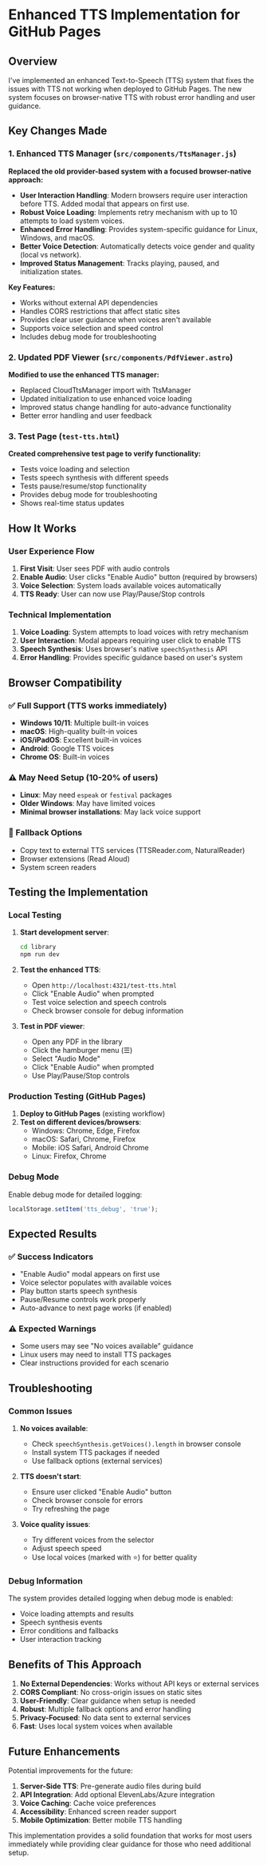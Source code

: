 # Enhanced TTS Implementation for GitHub Pages

## Overview

I've implemented an enhanced Text-to-Speech (TTS) system that fixes the issues with TTS not working when deployed to GitHub Pages. The new system focuses on browser-native TTS with robust error handling and user guidance.

## Key Changes Made

### 1. Enhanced TTS Manager (`src/components/TtsManager.js`)

**Replaced the old provider-based system with a focused browser-native approach:**

- **User Interaction Handling**: Modern browsers require user interaction before TTS. Added modal that appears on first use.
- **Robust Voice Loading**: Implements retry mechanism with up to 10 attempts to load system voices.
- **Enhanced Error Handling**: Provides system-specific guidance for Linux, Windows, and macOS.
- **Better Voice Detection**: Automatically detects voice gender and quality (local vs network).
- **Improved Status Management**: Tracks playing, paused, and initialization states.

**Key Features:**
- Works without external API dependencies
- Handles CORS restrictions that affect static sites
- Provides clear user guidance when voices aren't available
- Supports voice selection and speed control
- Includes debug mode for troubleshooting

### 2. Updated PDF Viewer (`src/components/PdfViewer.astro`)

**Modified to use the enhanced TTS manager:**

- Replaced CloudTtsManager import with TtsManager
- Updated initialization to use enhanced voice loading
- Improved status change handling for auto-advance functionality
- Better error handling and user feedback

### 3. Test Page (`test-tts.html`)

**Created comprehensive test page to verify functionality:**

- Tests voice loading and selection
- Tests speech synthesis with different speeds
- Tests pause/resume/stop functionality
- Provides debug mode for troubleshooting
- Shows real-time status updates

## How It Works

### User Experience Flow

1. **First Visit**: User sees PDF with audio controls
2. **Enable Audio**: User clicks "Enable Audio" button (required by browsers)
3. **Voice Selection**: System loads available voices automatically
4. **TTS Ready**: User can now use Play/Pause/Stop controls

### Technical Implementation

1. **Voice Loading**: System attempts to load voices with retry mechanism
2. **User Interaction**: Modal appears requiring user click to enable TTS
3. **Speech Synthesis**: Uses browser's native `speechSynthesis` API
4. **Error Handling**: Provides specific guidance based on user's system

## Browser Compatibility

### ✅ Full Support (TTS works immediately)
- **Windows 10/11**: Multiple built-in voices
- **macOS**: High-quality built-in voices  
- **iOS/iPadOS**: Excellent built-in voices
- **Android**: Google TTS voices
- **Chrome OS**: Built-in voices

### ⚠️ May Need Setup (10-20% of users)
- **Linux**: May need `espeak` or `festival` packages
- **Older Windows**: May have limited voices
- **Minimal browser installations**: May lack voice support

### 🔧 Fallback Options
- Copy text to external TTS services (TTSReader.com, NaturalReader)
- Browser extensions (Read Aloud)
- System screen readers

## Testing the Implementation

### Local Testing

1. **Start development server**:
   ```bash
   cd library
   npm run dev
   ```

2. **Test the enhanced TTS**:
   - Open `http://localhost:4321/test-tts.html`
   - Click "Enable Audio" when prompted
   - Test voice selection and speech controls
   - Check browser console for debug information

3. **Test in PDF viewer**:
   - Open any PDF in the library
   - Click the hamburger menu (☰)
   - Select "Audio Mode"
   - Click "Enable Audio" when prompted
   - Use Play/Pause/Stop controls

### Production Testing (GitHub Pages)

1. **Deploy to GitHub Pages** (existing workflow)
2. **Test on different devices/browsers**:
   - Windows: Chrome, Edge, Firefox
   - macOS: Safari, Chrome, Firefox
   - Mobile: iOS Safari, Android Chrome
   - Linux: Firefox, Chrome

### Debug Mode

Enable debug mode for detailed logging:
```javascript
localStorage.setItem('tts_debug', 'true');
```

## Expected Results

### ✅ Success Indicators
- "Enable Audio" modal appears on first use
- Voice selector populates with available voices
- Play button starts speech synthesis
- Pause/Resume controls work properly
- Auto-advance to next page works (if enabled)

### ⚠️ Expected Warnings
- Some users may see "No voices available" guidance
- Linux users may need to install TTS packages
- Clear instructions provided for each scenario

## Troubleshooting

### Common Issues

1. **No voices available**:
   - Check `speechSynthesis.getVoices().length` in browser console
   - Install system TTS packages if needed
   - Use fallback options (external services)

2. **TTS doesn't start**:
   - Ensure user clicked "Enable Audio" button
   - Check browser console for errors
   - Try refreshing the page

3. **Voice quality issues**:
   - Try different voices from the selector
   - Adjust speech speed
   - Use local voices (marked with ⭐) for better quality

### Debug Information

The system provides detailed logging when debug mode is enabled:
- Voice loading attempts and results
- Speech synthesis events
- Error conditions and fallbacks
- User interaction tracking

## Benefits of This Approach

1. **No External Dependencies**: Works without API keys or external services
2. **CORS Compliant**: No cross-origin issues on static sites
3. **User-Friendly**: Clear guidance when setup is needed
4. **Robust**: Multiple fallback options and error handling
5. **Privacy-Focused**: No data sent to external services
6. **Fast**: Uses local system voices when available

## Future Enhancements

Potential improvements for the future:
1. **Server-Side TTS**: Pre-generate audio files during build
2. **API Integration**: Add optional ElevenLabs/Azure integration
3. **Voice Caching**: Cache voice preferences
4. **Accessibility**: Enhanced screen reader support
5. **Mobile Optimization**: Better mobile TTS handling

This implementation provides a solid foundation that works for most users immediately while providing clear guidance for those who need additional setup.